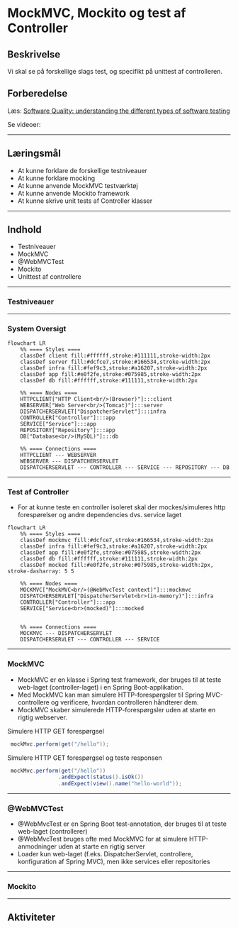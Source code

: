 
# MockMVC, Mockito og test af Controller

## Beskrivelse
Vi skal se på forskellige slags test, og specifikt på unittest af controlleren.
## Forberedelse
Læs: [Software Quality: understanding the different types of software testing](https://www.tuleap.org/software-quality-different-types-software-testing)

Se videoer:

---
## Læringsmål
- At kunne forklare de forskellige testniveauer
- At kunne forklare mocking
- At kunne anvende MockMVC testværktøj
- At kunne anvende Mockito framework
- At kunne skrive unit tests af Controller klasser

---
## Indhold
- Testniveauer
- MockMVC
- @WebMVCTest
- Mockito
- Unittest af controllere
---
### Testniveauer
---
### System Oversigt

```mermaid
flowchart LR
    %% ==== Styles ====
    classDef client fill:#ffffff,stroke:#111111,stroke-width:2px
    classDef server fill:#dcfce7,stroke:#166534,stroke-width:2px
    classDef infra fill:#fef9c3,stroke:#a16207,stroke-width:2px
    classDef app fill:#e0f2fe,stroke:#075985,stroke-width:2px
    classDef db fill:#ffffff,stroke:#111111,stroke-width:2px

    %% ==== Nodes ====
    HTTPCLIENT["HTTP Client<br/>(Browser)"]:::client
    WEBSERVER["Web Server<br/>(Tomcat)"]:::server
    DISPATCHERSERVLET["DispatcherServlet"]:::infra
    CONTROLLER["Controller"]:::app
    SERVICE["Service"]:::app
    REPOSITORY["Repository"]:::app
    DB["Database<br/>(MySQL)"]:::db

    %% ==== Connections ====
    HTTPCLIENT --- WEBSERVER
    WEBSERVER --- DISPATCHERSERVLET
    DISPATCHERSERVLET --- CONTROLLER --- SERVICE --- REPOSITORY --- DB
```
---
### Test af Controller
- For at kunne teste en controller isoleret skal der mockes/simuleres http forespørelser og andre dependencies dvs. service laget
  
```mermaid
flowchart LR
    %% ==== Styles ====
    classDef mockmvc fill:#dcfce7,stroke:#166534,stroke-width:2px
    classDef infra fill:#fef9c3,stroke:#a16207,stroke-width:2px
    classDef app fill:#e0f2fe,stroke:#075985,stroke-width:2px
    classDef db fill:#ffffff,stroke:#111111,stroke-width:2px
    classDef mocked fill:#e0f2fe,stroke:#075985,stroke-width:2px, stroke-dasharray: 5 5

    %% ==== Nodes ====
    MOCKMVC["MockMVC<br/>(@WebMvcTest context)"]:::mockmvc
    DISPATCHERSERVLET["DispatcherServlet<br>(in-memory)"]:::infra
    CONTROLLER["Controller"]:::app
    SERVICE["Service<br>(mocked)"]:::mocked


    %% ==== Connections ====
    MOCKMVC --- DISPATCHERSERVLET
    DISPATCHERSERVLET --- CONTROLLER --- SERVICE
```

---
### MockMVC

- MockMVC er en klasse i Spring test framework, der bruges til at teste web-laget (controller-laget) i en Spring Boot-applikation.
- Med MockMVC kan man simulere HTTP-forespørgsler til Spring MVC-controllere og verificere, hvordan controlleren håndterer dem.
- MockMVC skaber simulerede HTTP-forespørgsler uden at starte en rigtig webserver.

Simulere HTTP GET forespørgsel
```java
 mockMvc.perform(get("/hello"));
```

Simulere HTTP GET forespørgsel og teste responsen
```java
 mockMvc.perform(get("/hello"))
                .andExpect(status().isOk())
                .andExpect(view().name("hello-world"));
```
---
### @WebMVCTest

- @WebMvcTest er en Spring Boot test-annotation, der bruges til at teste web-laget (controllerer)
- @WebMvcTest bruges ofte med MockMVC for at simulere HTTP-anmodninger uden at starte en rigtig server
- Loader kun web-laget (f.eks. DispatcherServlet, controllere, konfiguration af Spring MVC), men ikke services eller repositories

---
### Mockito
___
## Aktiviteter









